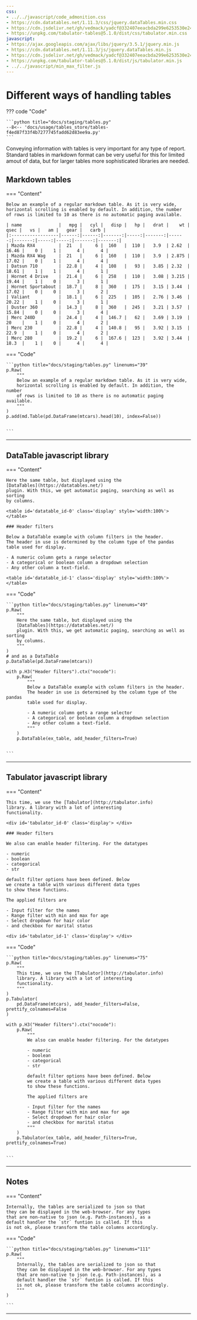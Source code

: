```yaml
---
css:
- ../../javascript/code_admonition.css
- https://cdn.datatables.net/1.11.3/css/jquery.dataTables.min.css
- https://cdn.jsdelivr.net/gh/vedmack/yadcf@332407eeacbda299e6253530e24c15041b270227/dist/jquery.dataTables.yadcf.css
- https://unpkg.com/tabulator-tables@5.1.0/dist/css/tabulator.min.css
javascript:
- https://ajax.googleapis.com/ajax/libs/jquery/3.5.1/jquery.min.js
- https://cdn.datatables.net/1.11.3/js/jquery.dataTables.min.js
- https://cdn.jsdelivr.net/gh/vedmack/yadcf@332407eeacbda299e6253530e24c15041b270227/dist/jquery.dataTables.yadcf.js
- https://unpkg.com/tabulator-tables@5.1.0/dist/js/tabulator.min.js
- ../../javascript/min_max_filter.js
---
```



# Different ways of handling tables

??? code "Code"

    ```python title="docs/staging/tables.py"
    --8<-- 'docs/usage/tables_store/tables-f4ed87f33f4b7277745fadd62d83ee9a.py'
    ```

Conveying information with tables is very important for 
any type of report. Standard tables in markdown format 
can be very useful for this for limited amout of data, but for 
larger tables more sophisticated libraries are needed. 

## Markdown tables

=== "Content"

    Below an example of a regular markdown table. As it is very wide,
    horizontal scrolling is enabled by default. In addition, the number
    of rows is limited to 10 as there is no automatic paging available.

    | name              |   mpg |   cyl |   disp |   hp |   drat |    wt |   qsec |   vs |   am |   gear |   carb |
    |:------------------|------:|------:|-------:|-----:|-------:|------:|-------:|-----:|-----:|-------:|-------:|
    | Mazda RX4         |  21   |     6 |  160   |  110 |   3.9  | 2.62  |  16.46 |    0 |    1 |      4 |      4 |
    | Mazda RX4 Wag     |  21   |     6 |  160   |  110 |   3.9  | 2.875 |  17.02 |    0 |    1 |      4 |      4 |
    | Datsun 710        |  22.8 |     4 |  108   |   93 |   3.85 | 2.32  |  18.61 |    1 |    1 |      4 |      1 |
    | Hornet 4 Drive    |  21.4 |     6 |  258   |  110 |   3.08 | 3.215 |  19.44 |    1 |    0 |      3 |      1 |
    | Hornet Sportabout |  18.7 |     8 |  360   |  175 |   3.15 | 3.44  |  17.02 |    0 |    0 |      3 |      2 |
    | Valiant           |  18.1 |     6 |  225   |  105 |   2.76 | 3.46  |  20.22 |    1 |    0 |      3 |      1 |
    | Duster 360        |  14.3 |     8 |  360   |  245 |   3.21 | 3.57  |  15.84 |    0 |    0 |      3 |      4 |
    | Merc 240D         |  24.4 |     4 |  146.7 |   62 |   3.69 | 3.19  |  20    |    1 |    0 |      4 |      2 |
    | Merc 230          |  22.8 |     4 |  140.8 |   95 |   3.92 | 3.15  |  22.9  |    1 |    0 |      4 |      2 |
    | Merc 280          |  19.2 |     6 |  167.6 |  123 |   3.92 | 3.44  |  18.3  |    1 |    0 |      4 |      4 |

=== "Code"

    ```python title="docs/staging/tables.py" linenums="39"
    p.Raw(
        """
        Below an example of a regular markdown table. As it is very wide,
        horizontal scrolling is enabled by default. In addition, the number
        of rows is limited to 10 as there is no automatic paging available.
        """
    )
    p.add(md.Table(pd.DataFrame(mtcars).head(10), index=False))


    ```

---

## DataTable javascript library

=== "Content"

    Here the same table, but displayed using the 
    [DataTables](https://datatables.net/)  
    plugin. With this, we get automatic paging, searching as well as sorting
    by columns. 

    <table id='datatable_id-0' class='display' style='width:100%'> </table>

    ### Header filters

    Below a DataTable example with column filters in the header.
    The header in use is determined by the column type of the pandas
    table used for display. 

    - A numeric column gets a range selector
    - A categorical or boolean column a dropdown selection
    - Any other column a text-field.

    <table id='datatable_id-1' class='display' style='width:100%'> </table>

=== "Code"

    ```python title="docs/staging/tables.py" linenums="49"
    p.Raw(
        """
        Here the same table, but displayed using the 
        [DataTables](https://datatables.net/)  
        plugin. With this, we get automatic paging, searching as well as sorting
        by columns. 
        """
    )
    # and as a DataTable
    p.DataTable(pd.DataFrame(mtcars))

    with p.H3("Header filters").ctx("nocode"):
        p.Raw(
            """
            Below a DataTable example with column filters in the header.
            The header in use is determined by the column type of the pandas
            table used for display. 

            - A numeric column gets a range selector
            - A categorical or boolean column a dropdown selection
            - Any other column a text-field.
            """
        )
        p.DataTable(ex_table, add_header_filters=True)


    ```

---

<script>
$(document).ready( function () {
var myTable = $('#datatable_id-0').DataTable({"scrollX": "true", "columns": [{"title": "Name"}, {"title": "Mpg"}, {"title": "Cyl"}, {"title": "Disp"}, {"title": "Hp"}, {"title": "Drat"}, {"title": "Wt"}, {"title": "Qsec"}, {"title": "Vs"}, {"title": "Am"}, {"title": "Gear"}, {"title": "Carb"}], "ajax": "../tables_store/datatable-ca9b6f052f673e1d46f468ebb1ccc5d1.json"});

} );
</script>

[comment]: # (id: datatable_id-0)

<script>
$(document).ready( function () {
var myTable = $('#datatable_id-1').DataTable({"scrollX": "true", "columns": [{"title": "Name"}, {"title": "Age"}, {"title": "Hair"}, {"title": "Married"}], "ajax": "../tables_store/datatable-580c4149445c9b58b5740c532e20a5a0.json"});
yadcf.init(myTable, [{"column_number": 0, "filter_type": "text"}, {"column_number": 1, "filter_type": "range_number"}, {"column_number": 2, "filter_type": "select"}, {"column_number": 3, "filter_type": "select"}]);
} );
</script>

[comment]: # (id: datatable_id-1)

## Tabulator javascript library

=== "Content"

    This time, we use the [Tabulator](http://tabulator.info)
    library. A library with a lot of interesting 
    functionality.

    <div id='tabulator_id-0' class='display'> </div>

    ### Header filters

    We also can enable header filtering. For the datatypes

    - numeric
    - boolean
    - categorical 
    - str

    default filter options have been defined. Below
    we create a table with various different data types
    to show these functions.

    The applied filters are

    - Input filter for the names
    - Range filter with min and max for age
    - Select dropdown for hair color
    - and checkbox for marital status

    <div id='tabulator_id-1' class='display'> </div>

=== "Code"

    ```python title="docs/staging/tables.py" linenums="75"
    p.Raw(
        """
        This time, we use the [Tabulator](http://tabulator.info)
        library. A library with a lot of interesting 
        functionality.
        """
    )
    p.Tabulator(
        pd.DataFrame(mtcars), add_header_filters=False, prettify_colnames=False
    )

    with p.H3("Header filters").ctx("nocode"):
        p.Raw(
            """
            We also can enable header filtering. For the datatypes

            - numeric
            - boolean
            - categorical 
            - str

            default filter options have been defined. Below
            we create a table with various different data types
            to show these functions.

            The applied filters are

            - Input filter for the names
            - Range filter with min and max for age
            - Select dropdown for hair color
            - and checkbox for marital status
            """
        )
        p.Tabulator(ex_table, add_header_filters=True, prettify_colnames=True)


    ```

---

<script>
var table = new Tabulator('#tabulator_id-0', {"layout": "fitDataTable", "pagination": true, "paginationSize": 10, "paginationSizeSelector": true, "columns": [{"field": "name", "title": "name"}, {"field": "mpg", "title": "mpg"}, {"field": "cyl", "title": "cyl"}, {"field": "disp", "title": "disp"}, {"field": "hp", "title": "hp"}, {"field": "drat", "title": "drat"}, {"field": "wt", "title": "wt"}, {"field": "qsec", "title": "qsec"}, {"field": "vs", "title": "vs"}, {"field": "am", "title": "am"}, {"field": "gear", "title": "gear"}, {"field": "carb", "title": "carb"}], "ajaxURL": "../tables_store/tabulator-c8469972d60cd61d98262704e068f4e9.json"});
</script>

[comment]: # (id: tabulator_id-0)

<script>
var table = new Tabulator('#tabulator_id-1', {"layout": "fitDataTable", "pagination": true, "paginationSize": 10, "paginationSizeSelector": true, "columns": [{"field": "name", "headerFilter": "input", "title": "Name"}, {"field": "age", "width": 80, "headerFilter": minMaxFilterEditor, "headerFilterFunc": minMaxFilterFunction, "headerFilterLiveFilter": false, "title": "Age"}, {"field": "hair", "headerFilter": "select", "headerFilterParams": {"values": ["", "brown", "green", "red"]}, "title": "Hair"}, {"field": "married", "headerFilter": "tickCross", "formatter": "tickCross", "headerFilterParams": {"tristate": true}, "title": "Married"}], "ajaxURL": "../tables_store/tabulator-75b468c8a8bcf5fff9d211e88d0e6972.json"});
</script>

[comment]: # (id: tabulator_id-1)

## Notes

=== "Content"

    Internally, the tables are serialized to json so that 
    they can be displayed in the web-browser. For any types 
    that are non-native to json (e.g. Path-instances), as a
    default handler the `str` funtion is called. If this
    is not ok, please transform the table columns accordingly.

=== "Code"

    ```python title="docs/staging/tables.py" linenums="111"
    p.Raw(
        """
        Internally, the tables are serialized to json so that 
        they can be displayed in the web-browser. For any types 
        that are non-native to json (e.g. Path-instances), as a
        default handler the `str` funtion is called. If this
        is not ok, please transform the table columns accordingly.
        """
    )

    ```

---
